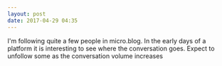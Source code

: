 ```yaml
---
layout: post
date: 2017-04-29 04:35
---
```

I'm following quite a few people in micro.blog. In the early days of a platform it is interesting to see where the conversation goes. Expect to unfollow some as the conversation volume increases 
